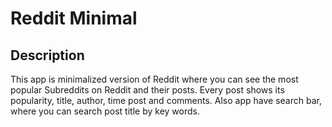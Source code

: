 # Reddit Minimal

## Description
This app is minimalized version of Reddit where you can see the most popular Subreddits on Reddit and their posts. Every post shows its popularity, title, author, time post and comments. Also app have search bar, where you can search post title by key words.

